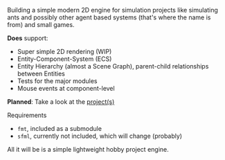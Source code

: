 Building a simple modern 2D engine for simulation projects like simulating ants and possibly other agent based systems (that's where the name is from) and small games. 

**Does** support:

* Super simple 2D rendering (WIP)
* Entity-Component-System (ECS)
* Entity Hierarchy (almost a Scene Graph), parent-child relationships between Entities
* Tests for the major modules
* Mouse events at component-level

**Planned**: Take a look at the [project(s)](https://github.com/lionkor/antsim3/projects)

Requirements

* `fmt`, included as a submodule
* `sfml`, currently not included, which will change (probably)

All it will be is a simple lightweight hobby project engine.
